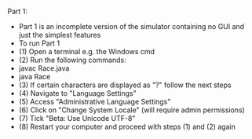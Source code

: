 Part 1:
- Part 1 is an incomplete version of the simulator containing no GUI and just the simplest features
- To run Part 1
- (1) Open a terminal e.g. the Windows cmd
- (2) Run the following commands:
- javac Race.java
- java Race
- (3) If certain characters are displayed as "?" follow the next steps
- (4) Navigate to "Language Settings"
- (5) Access "Administrative Language Settings"
- (6) Click on "Change System Locale" (will require admin permissions)
- (7) Tick "Beta: Use Unicode UTF-8"
- (8) Restart your computer and proceed with steps (1) and (2) again
